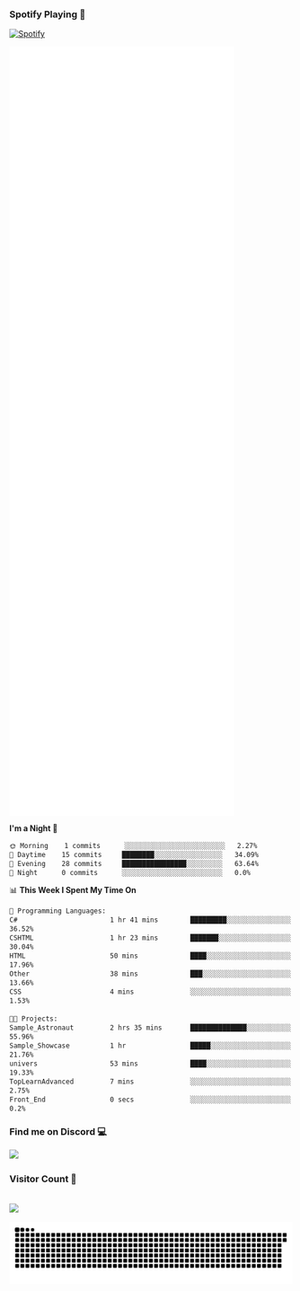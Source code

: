 ### Spotify Playing 🎵
[![Spotify](https://spotify-livestats-callme-milad.vercel.app/api/spotify)](https://open.spotify.com/user/314mrt6dxn5cqoxklh3thbwlr6by)

<img align="center" src="/github-metrics.svg" alt="Metrics" width="400">

<!--START_SECTION:waka-->
**I'm a Night 🦉** 

```text
🌞 Morning    1 commits      ░░░░░░░░░░░░░░░░░░░░░░░░░   2.27% 
🌆 Daytime    15 commits     ████████░░░░░░░░░░░░░░░░░   34.09% 
🌃 Evening    28 commits     ████████████████░░░░░░░░░   63.64% 
🌙 Night      0 commits      ░░░░░░░░░░░░░░░░░░░░░░░░░   0.0%

```


📊 **This Week I Spent My Time On** 

```text
💬 Programming Languages: 
C#                       1 hr 41 mins        █████████░░░░░░░░░░░░░░░░   36.52% 
CSHTML                   1 hr 23 mins        ███████░░░░░░░░░░░░░░░░░░   30.04% 
HTML                     50 mins             ████░░░░░░░░░░░░░░░░░░░░░   17.96% 
Other                    38 mins             ███░░░░░░░░░░░░░░░░░░░░░░   13.66% 
CSS                      4 mins              ░░░░░░░░░░░░░░░░░░░░░░░░░   1.53%

🐱‍💻 Projects: 
Sample_Astronaut         2 hrs 35 mins       ██████████████░░░░░░░░░░░   55.96% 
Sample_Showcase          1 hr                █████░░░░░░░░░░░░░░░░░░░░   21.76% 
univers                  53 mins             ████░░░░░░░░░░░░░░░░░░░░░   19.33% 
TopLearnAdvanced         7 mins              ░░░░░░░░░░░░░░░░░░░░░░░░░   2.75% 
Front_End                0 secs              ░░░░░░░░░░░░░░░░░░░░░░░░░   0.2%

```


<!--END_SECTION:waka-->

### Find me on Discord 💻
<a href="https://discord.gg/t4DwTxa8KA" rel="nofollow"> 
  <img src="https://discord.c99.nl/widget/theme-3/977957889358573609.png" data-canonical-src="https://discord.c99.nl/widget/theme-3/977957889358573609.png" style="max-width: 100%;"></a>

### Visitor Count 🔢
<p align="left"> 
  <br>
  <img src="https://profile-counter.glitch.me/callme-devil/count.svg" />
</p>

<img src="https://github.com/callme-devil/callme-devil/blob/output/github-contribution-grid-snake.svg" alt="snake" style="max-width: 100%;">
